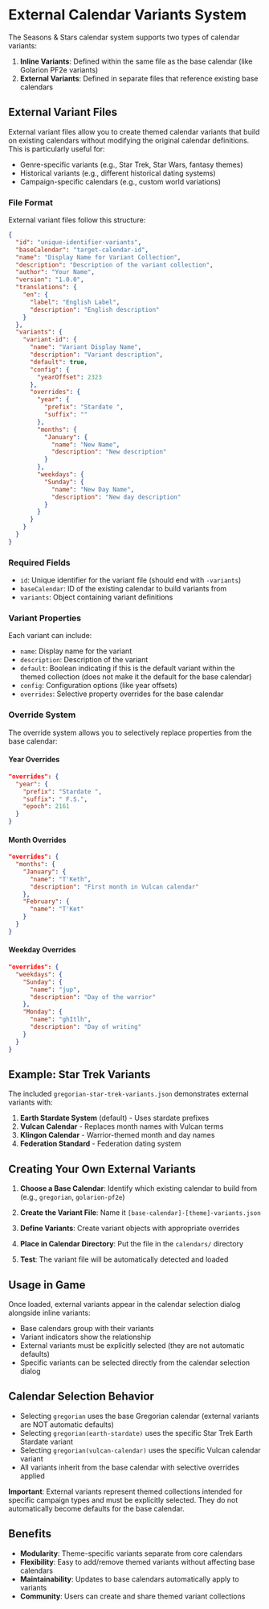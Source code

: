 # External Calendar Variants System

The Seasons & Stars calendar system supports two types of calendar variants:

1. **Inline Variants**: Defined within the same file as the base calendar (like Golarion PF2e variants)
2. **External Variants**: Defined in separate files that reference existing base calendars

## External Variant Files

External variant files allow you to create themed calendar variants that build on existing calendars without modifying the original calendar definitions. This is particularly useful for:

- Genre-specific variants (e.g., Star Trek, Star Wars, fantasy themes)
- Historical variants (e.g., different historical dating systems)
- Campaign-specific calendars (e.g., custom world variations)

### File Format

External variant files follow this structure:

```json
{
  "id": "unique-identifier-variants",
  "baseCalendar": "target-calendar-id",
  "name": "Display Name for Variant Collection",
  "description": "Description of the variant collection",
  "author": "Your Name",
  "version": "1.0.0",
  "translations": {
    "en": {
      "label": "English Label",
      "description": "English description"
    }
  },
  "variants": {
    "variant-id": {
      "name": "Variant Display Name",
      "description": "Variant description",
      "default": true,
      "config": {
        "yearOffset": 2323
      },
      "overrides": {
        "year": {
          "prefix": "Stardate ",
          "suffix": ""
        },
        "months": {
          "January": {
            "name": "New Name",
            "description": "New description"
          }
        },
        "weekdays": {
          "Sunday": {
            "name": "New Day Name",
            "description": "New day description"
          }
        }
      }
    }
  }
}
```

### Required Fields

- `id`: Unique identifier for the variant file (should end with `-variants`)
- `baseCalendar`: ID of the existing calendar to build variants from
- `variants`: Object containing variant definitions

### Variant Properties

Each variant can include:

- `name`: Display name for the variant
- `description`: Description of the variant
- `default`: Boolean indicating if this is the default variant within the themed collection (does not make it the default for the base calendar)
- `config`: Configuration options (like year offsets)
- `overrides`: Selective property overrides for the base calendar

### Override System

The override system allows you to selectively replace properties from the base calendar:

#### Year Overrides

```json
"overrides": {
  "year": {
    "prefix": "Stardate ",
    "suffix": " F.S.",
    "epoch": 2161
  }
}
```

#### Month Overrides

```json
"overrides": {
  "months": {
    "January": {
      "name": "T'Keth",
      "description": "First month in Vulcan calendar"
    },
    "February": {
      "name": "T'Ket"
    }
  }
}
```

#### Weekday Overrides

```json
"overrides": {
  "weekdays": {
    "Sunday": {
      "name": "jup",
      "description": "Day of the warrior"
    },
    "Monday": {
      "name": "ghItlh",
      "description": "Day of writing"
    }
  }
}
```

## Example: Star Trek Variants

The included `gregorian-star-trek-variants.json` demonstrates external variants with:

1. **Earth Stardate System** (default) - Uses stardate prefixes
2. **Vulcan Calendar** - Replaces month names with Vulcan terms
3. **Klingon Calendar** - Warrior-themed month and day names
4. **Federation Standard** - Federation dating system

## Creating Your Own External Variants

1. **Choose a Base Calendar**: Identify which existing calendar to build from (e.g., `gregorian`, `golarion-pf2e`)

2. **Create the Variant File**: Name it `[base-calendar]-[theme]-variants.json`

3. **Define Variants**: Create variant objects with appropriate overrides

4. **Place in Calendar Directory**: Put the file in the `calendars/` directory

5. **Test**: The variant file will be automatically detected and loaded

## Usage in Game

Once loaded, external variants appear in the calendar selection dialog alongside inline variants:

- Base calendars group with their variants
- Variant indicators show the relationship
- External variants must be explicitly selected (they are not automatic defaults)
- Specific variants can be selected directly from the calendar selection dialog

## Calendar Selection Behavior

- Selecting `gregorian` uses the base Gregorian calendar (external variants are NOT automatic defaults)
- Selecting `gregorian(earth-stardate)` uses the specific Star Trek Earth Stardate variant
- Selecting `gregorian(vulcan-calendar)` uses the specific Vulcan calendar variant
- All variants inherit from the base calendar with selective overrides applied

**Important**: External variants represent themed collections intended for specific campaign types and must be explicitly selected. They do not automatically become defaults for the base calendar.

## Benefits

- **Modularity**: Theme-specific variants separate from core calendars
- **Flexibility**: Easy to add/remove themed variants without affecting base calendars
- **Maintainability**: Updates to base calendars automatically apply to variants
- **Community**: Users can create and share themed variant collections
